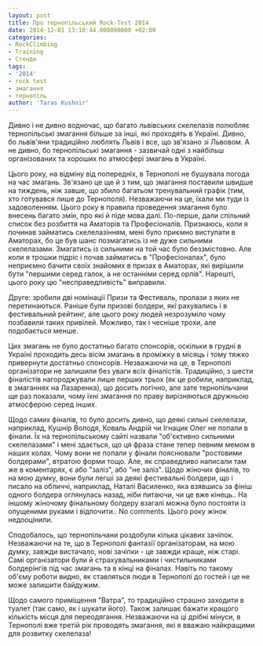```yaml
---
layout: post
title: Про тернопільський Rock-Test 2014
date: 2014-12-01 13:10:44.000000000 +02:00
categories:
- RockClimbing
- Training
- Стенди
tags:
- '2014'
- rock test
- змагання
- тернопіль
author: 'Taras Kushnir'
---
```


Дивно і не дивно водночас, що багато львівських скелелазів полюбляє тернопільські змагання більше за інші, які проходять в Україні. Дивно, бо львів'яни традиційно люблять Львів і все, що зв'язано зі Львовом. А не дивно, бо тернопільські змагання - зазвичай одні з найбільш організованих та хороших по атмосфері змагань в Україні.

<!--more-->

Цього року, на відміну від попередніх, в Тернополі не бушувала погода на час змагань. Зв'язано це ще й з тим, що змагання поставили швидше на тиждень, ніж завше, що збило багатьом тренувальний графік (тим, хто готувався лише до Тернополя). Незважаючи на це, їхали ми туди із задоволенням. Цього року в правила проведення змагання було внесень багато змін, про які й піде мова далі. По-перше, дали спільний список без розбиття на Аматорів та Професіоналів. Признаюсь, коли я починав займатись скелелазінням, мені було приємно виступати в Аматорах, бо це був шанс позмагатись із не дуже сильними скелелазами. Змагатись із сильними на той час було беззмістовно. Але коли я трошки підріс і почав займатись в "Професіоналах", було неприємно бачити своїх знайомих в призах в Аматорах, які вирішили бути "першими серед галок, а не останніми серед орлів". Нарешті, цього року цю "несправедливість" виправили.

Друге: зробили дві номінації Призи та Фестиваль, пролази з яких не перетинаються. Раніше були призові болдери, які рахувались і в фестивальний рейтинг, але цього року людей незрозуміло чому позбавили таких привілей. Можливо, так і чесніше трохи, але подобається менше.

Цих змагань не було достатньо багато спонсорів, оскільки в грудні в Україні проходить десь вісім змагань в проміжку в місяць і тому тяжко привернути достатньо спонсорів. Незважаючи на це, в Тернополі організатори не залишили без уваги всіх фіналістів. Традиційно, з шести фіналістів нагороджували лише перших трьох (як це робили, наприклад, в змаганнях на Лазаренка), що досить логічно, але зате тернопільчани ще раз показали, чому їхні змагання по праву вирізняються дружньою атмосферою серед інших.

Щодо самих фіналів, то було досить дивно, що деякі сильні скелелази, наприклад, Кушнір Володя, Коваль Андрій чи Ігнацик Олег не попали в фінали. Їх на тернопільському сайті назвали "об'єктивно сильними скелелазами" і мені здається, що ця фраза стане тепер певним мемом в наших колах. Чому вони не попали у фінали пояснювали "ростовими болдерами", втратою форми тощо. Але, як справедливо написали там же в коментарях, є або "заліз", або "не заліз". Щодо жіночих фіналів, то на мою думку, вони були легші за деякі фестивальні болдери, що і писало на обличчі, наприклад, Наталі Василенко, яка взявшись за фініш одного болдера оглянулась назад, ніби питаючи, чи це вже кінець.. На іншому жіночому фінальному болдеру взагалі можна було постояти із опущеними руками і відпочити.. No comments. Цього року жінок недооцінили.

Сподобалось, що тернопільчани роздобули кілька цікавих зачіпок. Незважаючи на те, що в Тернополі фантазії організаторам, на мою думку, завжди вистачало, нові зачіпки - це завжди краще, ніж старі. Самі організатори були й страхувальниками і чистильниками болдерінгів під час змагань та в кінці на фіналах. Навіть по такому об'єму роботи видно, як ставляться люди в Тернополі до гостей і це не може залишити байдужим.

Щодо самого приміщення "Ватра", то традиційно страшно заходити в туалет (так само, як і шукати його). Також залишає бажати кращого кількість місця для переодягання. Незважаючи на ці дрібні мінуси, в Тернополі вже третій рік проводять змагання, які я вважаю найкращими для розвитку скелелаза!
